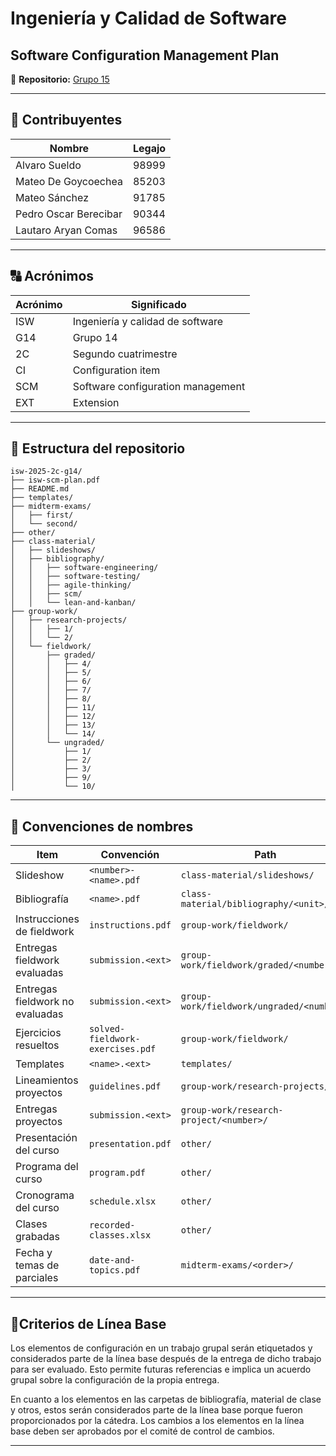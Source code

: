 # Ingeniería y Calidad de Software  
## Software Configuration Management Plan  

📌 **Repositorio:** [Grupo 15](https://github.com/sueldoalvaro/isw-2025-2c-g15.git)  

---

## 👥 Contribuyentes  

| Nombre                 | Legajo |
|-------------------------|--------|
| Alvaro Sueldo           | 98999  |
| Mateo De Goycoechea     | 85203  |
| Mateo Sánchez           | 91785  |
| Pedro Oscar Berecibar   | 90344  |
| Lautaro Aryan Comas     | 96586  |

---

## 🔠 Acrónimos  

| Acrónimo | Significado |
|----------|-------------|
| ISW      | Ingeniería y calidad de software |
| G14      | Grupo 14 |
| 2C       | Segundo cuatrimestre |
| CI       | Configuration item |
| SCM      | Software configuration management |
| EXT      | Extension |

---


## 📂 Estructura del repositorio

```text
isw-2025-2c-g14/
├── isw-scm-plan.pdf
├── README.md
├── templates/
├── midterm-exams/
│   ├── first/
│   └── second/
├── other/
├── class-material/
│   ├── slideshows/
│   ├── bibliography/
│   │   ├── software-engineering/
│   │   ├── software-testing/
│   │   ├── agile-thinking/
│   │   ├── scm/
│   │   └── lean-and-kanban/
├── group-work/
│   ├── research-projects/
│   │   ├── 1/
│   │   └── 2/
│   └── fieldwork/
│       ├── graded/
│       │   ├── 4/
│       │   ├── 5/
│       │   ├── 6/
│       │   ├── 7/
│       │   ├── 8/
│       │   ├── 11/
│       │   ├── 12/
│       │   ├── 13/
│       │   └── 14/
│       └── ungraded/
│           ├── 1/
│           ├── 2/
│           ├── 3/
│           ├── 9/
│           └── 10/
```

---

## 📑 Convenciones de nombres  

| Item | Convención | Path |
|------|------------|------|
| Slideshow | `<number>-<name>.pdf` | `class-material/slideshows/` |
| Bibliografía | `<name>.pdf` | `class-material/bibliography/<unit>/` |
| Instrucciones de fieldwork | `instructions.pdf` | `group-work/fieldwork/` |
| Entregas fieldwork evaluadas | `submission.<ext>` | `group-work/fieldwork/graded/<number>/` |
| Entregas fieldwork no evaluadas | `submission.<ext>` | `group-work/fieldwork/ungraded/<number>/` |
| Ejercicios resueltos | `solved-fieldwork-exercises.pdf` | `group-work/fieldwork/` |
| Templates | `<name>.<ext>` | `templates/` |
| Lineamientos proyectos | `guidelines.pdf` | `group-work/research-projects/` |
| Entregas proyectos | `submission.<ext>` | `group-work/research-project/<number>/` |
| Presentación del curso | `presentation.pdf` | `other/` |
| Programa del curso | `program.pdf` | `other/` |
| Cronograma del curso | `schedule.xlsx` | `other/` |
| Clases grabadas | `recorded-classes.xlsx` | `other/` |
| Fecha y temas de parciales | `date-and-topics.pdf` | `midterm-exams/<order>/` |

---

## 📌Criterios de Línea Base

Los elementos de configuración en un trabajo grupal serán etiquetados y considerados parte de la línea base después de la entrega de dicho trabajo para ser evaluado. Esto permite futuras referencias e implica un acuerdo grupal sobre la configuración de la propia entrega.

En cuanto a los elementos en las carpetas de bibliografía, material de clase y otros, estos serán considerados parte de la línea base porque fueron proporcionados por la cátedra. Los cambios a los elementos en la línea base deben ser aprobados por el comité de control de cambios.

---
